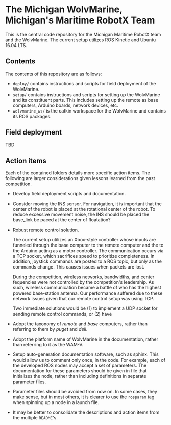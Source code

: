 # The Michigan WolvMarine, Michigan's Maritime RobotX Team

This is the central code repository for the Michigan Maritime RobotX team and
the WolvMarine. The current setup utilizes ROS Kinetic and Ubuntu 16.04 LTS.

## Contents

The contents of this repository are as follows:
- `deploy/` contains instructions and scripts for field deployment of the
  WolvMarine.
- `setup/` contains instructions and scripts for setting up the WolvMarine and
  its constituent parts. This includes setting up the remote as base computers,
  Arduino boards, network devices, etc.
- `wolvmarine_ws/` is the catkin workspace for the WolvMarine and contains its
  ROS packages.

## Field deployment

TBD

## Action items

Each of the contained folders details more specific action items. The following
are larger considerations given lessons learned from the past competition.

- Develop field deployment scripts and documentation.

- Consider moving the INS sensor. For navigation, it is important that the
  center of the robot is placed at the rotational center of the robot. To
  reduce excessive movement noise, the INS should be placed  the base_link be paced at the center of floatation?

- Robust remote control solution.

  The current setup utilizes an Xbox-style controller whose inputs are funneled
  through the base computer to the remote computer and the to the Arduino acting
  as a motor controller. The communication occurs via a TCP socket, which
  sacrifices speed to prioritize completeness. In addition, joystick commands
  are posted to a ROS topic, but only as the commands change. This causes issues
  when packets are lost.

  During the competition, wireless networks, bandwidths, and center fequencies
  were not controlled by the competition's leadership. As such, wireless
  communication became a battle of who has the highest powered base-station
  antenna. Our performance suffered due to these network issues given that our
  remote control setup was using TCP.

  Two immediate solutions would be (1) to implement a UDP socket for sending
  remote control commands, or (2) have

- Adopt the taxonomy of *remote* and *base* computers, rather than referring to
  them by *puget* and *dell*.

- Adopt the platform name of WolvMarine in the documentation, rather than
  referring to it as the WAM-V.

- Setup auto-generation documentation software, such as sphinx. This would allow
  us to comment only once, in the code. For example, each of the developed ROS
  nodes may accept a set of parameters. The documentation for these parameters
  should be given in file that initializes the node, rather than including
  definitions in separate parameter files.

- Parameter files should be avoided from now on. In some cases, they make sense,
  but in most others, it is clearer to use the `rosparam` tag when spinning up
  a node in a launch file.

- It may be better to consolidate the descriptions and action items from the
  multiple `README`'s.
